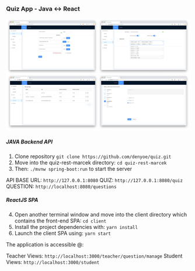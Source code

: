 ### Quiz App - Java <-> React

<img src="screenshot.png" alt="App Screenshot">

##### JAVA Backend API

1. Clone repository `git clone https://github.com/denyoe/quiz.git`
2. Move into the quiz-rest-marcek directory: `cd quiz-rest-marcek`
3. Then: `./mvnw spring-boot:run` to start the server

API BASE URL: 	`http://127.0.0.1:8080`
QUIZ: 			`http://127.0.0.1:8080/quiz`
QUESTION: 		`http://localhost:8080/questions`


##### ReactJS SPA

4. Open another terminal window and move into the client directory which contains the front-end SPA: `cd client`
5. Install the project dependencies with: `yarn install`
6. Launch the client SPA using: `yarn start`


The application is accessible @:

Teacher Views: `http://localhost:3000/teacher/question/manage`
Student Views: `http://localhost:3000/student`
